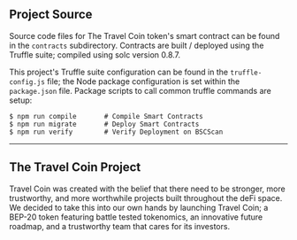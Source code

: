 ## Project Source

Source code files for The Travel Coin token's smart contract can be found in the `contracts` subdirectory. Contracts are built / deployed using the Truffle suite; compiled using solc version 0.8.7.

This project's Truffle suite configuration can be found in the `truffle-config.js` file; the Node package configuration is set within the `package.json` file. Package scripts to call common truffle commands are setup:
```
$ npm run compile       # Compile Smart Contracts
$ npm run migrate       # Deploy Smart Contracts
$ npm run verify        # Verify Deployment on BSCScan
```
___

## The Travel Coin Project
Travel Coin was created with the belief that there need to be stronger, more trustworthy, and more worthwhile projects built throughout the deFi space. We decided to take this into our own hands by launching Travel Coin; a BEP-20 token featuring battle tested tokenomics, an innovative future roadmap, and a trustworthy team that cares for its investors.
